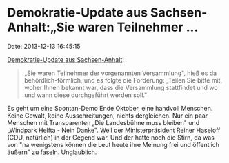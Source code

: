 Demokratie-Update aus Sachsen-Anhalt:„Sie waren Teilnehmer \...
===============================================================

Date: 2013-12-13 16:45:15

[Demokratie-Update aus
Sachsen-Anhalt](http://www.mz-web.de/eisleben/x,20640972,25564878.html):

> „Sie waren Teilnehmer der vorgenannten Versammlung", hieß es da
> behördlich-förmlich, und es folgte die Forderung: „Teilen Sie bitte
> mit, woher Ihnen bekannt war, dass die Versammlung stattfindet und wo
> und wann diese durchgeführt werden soll."

Es geht um eine Spontan-Demo Ende Oktober, eine handvoll Menschen. Keine
Gewalt, keine Ausschreitungen, nichts dergleichen. Nur ein paar Menschen
mit Transparenten „Die Landesbühne muss bleiben" und „Windpark Helfta -
Nein Danke". Weil der Ministerpräsident Reiner Haseloff (CDU, natürlich)
in der Gegend war. Und der hatte noch die Stirn, da was von \"na
wenigstens können die Leut heute ihre Meinung frei und öffentlich
äußern\" zu faseln. Unglaublich.
